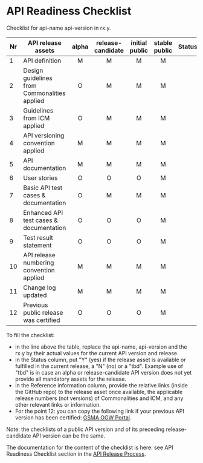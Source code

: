 # API Readiness Checklist

Checklist for api-name api-version in rx.y.

| Nr | API release assets  | alpha | release-candidate |  initial<br>public | stable<br> public | Status | Reference information |
|----|----------------------------------------------|:-----:|:-----------------:|:-------:|:------:|:----:|:----:|
|  1 | API definition                               |   M   |         M         |    M    |    M   |      | relative link |
|  2 | Design guidelines from Commonalities applied |   O   |         M         |    M    |    M   |      | Comm. release nr |
|  3 | Guidelines from ICM applied                  |   O   |         M         |    M    |    M   |      | ICM release nr |
|  4 | API versioning convention applied            |   M   |         M         |    M    |    M   |      |   |
|  5 | API documentation                            |   M   |         M         |    M    |    M   |      | relative link |
|  6 | User stories                                 |   O   |         O         |    O    |    M   |      | relative link |
|  7 | Basic API test cases & documentation         |   O   |         M         |    M    |    M   |      | relative link |
|  8 | Enhanced API test cases & documentation      |   O   |         O         |    O    |    M   |      | relative link |
|  9 | Test result statement                        |   O   |         O         |    O    |    M   |      | relative link |
| 10 | API release numbering convention applied     |   M   |         M         |    M    |    M   |      |   |
| 11 | Change log updated                           |   M   |         M         |    M    |    M   |      | relative link |
| 12 | Previous public release was certified        |   O   |         O         |    O    |    M   |      | GSMA link |

To fill the checklist:
- in the line above the table, replace the api-name, api-version and the rx.y by their actual values for the current API version and release.
- in the Status column, put "Y" (yes) if the release asset is available or fulfilled in the current release, a "N" (no) or a "tbd". Example use of "tbd" is in case an alpha or release-candidate API version does not yet provide all mandatory assets for the release.
- in the Reference information column, provide the relative links (inside the GitHub repo) to the release asset once available, the applicable release numbers (not versions) of Commonalities and ICM, and any other relevant links or information.
- For the point 12: you can copy the following link if your previous API version has been certified: [GSMA OGW Portal](https://www.open-gateway.com/operators-map).

Note: the checklists of a public API version and of its preceding release-candidate API version can be the same.

The documentation for the content of the checklist is here: see API Readiness Checklist section in the [API Release Process](https://lf-camaraproject.atlassian.net/wiki/x/jine).

